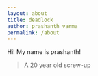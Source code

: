 ```yaml
---
layout: about
title: deadlock
author: prashanth varma
permalink: /about
---
```


Hi! My name is prashanth!

> A 20 year old screw-up
